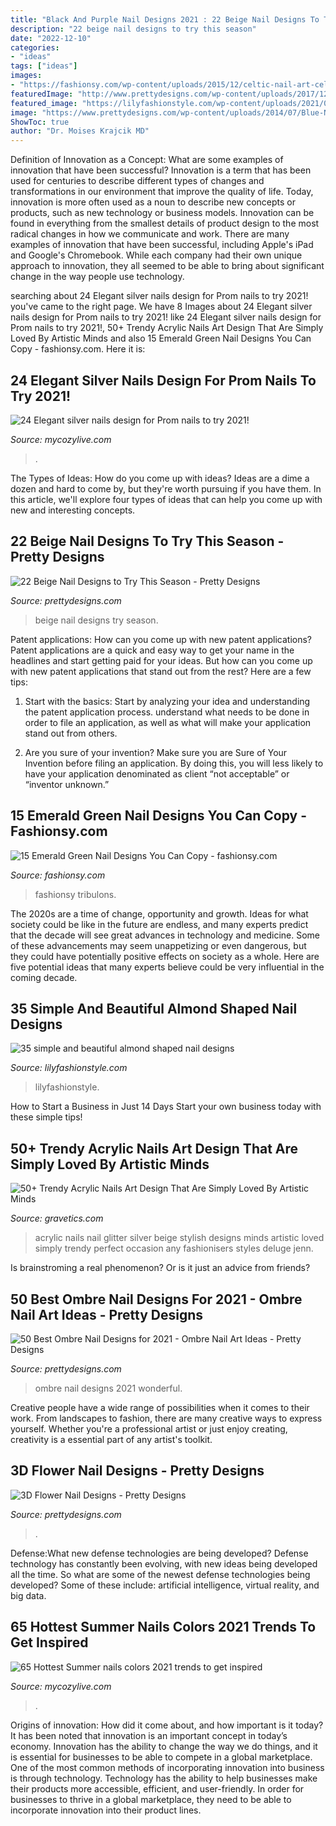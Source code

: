 ```yaml
---
title: "Black And Purple Nail Designs 2021 : 22 Beige Nail Designs To Try This Season"
description: "22 beige nail designs to try this season"
date: "2022-12-10"
categories:
- "ideas"
tags: ["ideas"]
images:
- "https://fashionsy.com/wp-content/uploads/2015/12/celtic-nail-art-celtique-saint-patrick-saint-george-a-england-swatch-stamping-bundle-monster-barry-m-foils-effect-manucure-vertt-et-dore-bague-claddagh-buffy-2.jpg"
featuredImage: "http://www.prettydesigns.com/wp-content/uploads/2017/12/30-wonderful-ombre-nail-designs-for-2018-15.jpg"
featured_image: "https://lilyfashionstyle.com/wp-content/uploads/2021/04/33-4-769x1154.jpg"
image: "https://www.prettydesigns.com/wp-content/uploads/2014/07/Blue-Nails1.jpg"
ShowToc: true
author: "Dr. Moises Krajcik MD"
---
```



Definition of Innovation as a Concept: What are some examples of innovation that have been successful?
Innovation is a term that has been used for centuries to describe different types of changes and transformations in our environment that improve the quality of life. Today, innovation is more often used as a noun to describe new concepts or products, such as new technology or business models. Innovation can be found in everything from the smallest details of product design to the most radical changes in how we communicate and work.
There are many examples of innovation that have been successful, including Apple's iPad and Google's Chromebook. While each company had their own unique approach to innovation, they all seemed to be able to bring about significant change in the way people use technology.

	

		
searching about 24 Elegant silver nails design for Prom nails to try 2021! you've came to the right page. We have 8 Images about 24 Elegant silver nails design for Prom nails to try 2021! like 24 Elegant silver nails design for Prom nails to try 2021!, 50+ Trendy Acrylic Nails Art Design That Are Simply Loved By Artistic Minds and also 15 Emerald Green Nail Designs You Can Copy - fashionsy.com. Here it is:
		
    
## 24 Elegant Silver Nails Design For Prom Nails To Try 2021!

<img loading=lazy src="https://mycozylive.com/wp-content/uploads/2021/04/18-15.jpg" onerror="this.onerror=null;this.src='https://tse3.mm.bing.net/th?id=OIP.LMiEZVcwXchDpeXlmAWEvwHaLH&amp;pid=15.1';" alt="24 Elegant silver nails design for Prom nails to try 2021!">

_Source: mycozylive.com_

>. 

	

The Types of Ideas: How do you come up with ideas?
Ideas are a dime a dozen and hard to come by, but they're worth pursuing if you have them. In this article, we'll explore four types of ideas that can help you come up with new and interesting concepts.

    
## 22 Beige Nail Designs To Try This Season - Pretty Designs

<img loading=lazy src="https://www.prettydesigns.com/wp-content/uploads/2016/02/Beige-Nail-Design-6.jpg" onerror="this.onerror=null;this.src='https://tse1.mm.bing.net/th?id=OIP.kPHpJwfg-bhh9e0YZmQUtQHaJ3&amp;pid=15.1';" alt="22 Beige Nail Designs to Try This Season - Pretty Designs">

_Source: prettydesigns.com_

>beige nail designs try season. 

	

Patent applications: How can you come up with new patent applications?
Patent applications are a quick and easy way to get your name in the headlines and start getting paid for your ideas. But how can you come up with new patent applications that stand out from the rest? Here are a few tips: 
1. Start with the basics: Start by analyzing your idea and understanding the patent application process. understand what needs to be done in order to file an application, as well as what will make your application stand out from others. 

2. Are you sure of your invention? Make sure you are Sure of Your Invention before filing an application. By doing this, you will less likely to have your application denominated as client “not acceptable” or “inventor unknown.” 


    
## 15 Emerald Green Nail Designs You Can Copy - Fashionsy.com

<img loading=lazy src="https://fashionsy.com/wp-content/uploads/2015/12/celtic-nail-art-celtique-saint-patrick-saint-george-a-england-swatch-stamping-bundle-monster-barry-m-foils-effect-manucure-vertt-et-dore-bague-claddagh-buffy-2.jpg" onerror="this.onerror=null;this.src='https://tse3.mm.bing.net/th?id=OIP.w4WcxjqIrB-UimlgUJsrLAHaJ3&amp;pid=15.1';" alt="15 Emerald Green Nail Designs You Can Copy - fashionsy.com">

_Source: fashionsy.com_

>fashionsy tribulons. 

	

The 2020s are a time of change, opportunity and growth. Ideas for what society could be like in the future are endless, and many experts predict that the decade will see great advances in technology and medicine. Some of these advancements may seem unappetizing or even dangerous, but they could have potentially positive effects on society as a whole. Here are five potential ideas that many experts believe could be very influential in the coming decade.

    
## 35 Simple And Beautiful Almond Shaped Nail Designs

<img loading=lazy src="https://lilyfashionstyle.com/wp-content/uploads/2021/04/33-4-769x1154.jpg" onerror="this.onerror=null;this.src='https://tse1.mm.bing.net/th?id=OIP.gUrL4l83LpXQjiZvNi5dVwHaLH&amp;pid=15.1';" alt="35 simple and beautiful almond shaped nail designs">

_Source: lilyfashionstyle.com_

>lilyfashionstyle. 

	

How to Start a Business in Just 14 Days
Start your own business today with these simple tips!

    
## 50+ Trendy Acrylic Nails Art Design That Are Simply Loved By Artistic Minds

<img loading=lazy src="https://www.gravetics.com/wp-content/uploads/2017/08/Silver-Deluge-Acrylic-Nails.jpg" onerror="this.onerror=null;this.src='https://tse4.mm.bing.net/th?id=OIP.PI5CZ8lGiwqx2kimmNwIOQHaHY&amp;pid=15.1';" alt="50+ Trendy Acrylic Nails Art Design That Are Simply Loved By Artistic Minds">

_Source: gravetics.com_

>acrylic nails nail glitter silver beige stylish designs minds artistic loved simply trendy perfect occasion any fashionisers styles deluge jenn. 

	

Is brainstroming a real phenomenon? Or is it just an advice from friends?

    
## 50 Best Ombre Nail Designs For 2021 - Ombre Nail Art Ideas - Pretty Designs

<img loading=lazy src="http://www.prettydesigns.com/wp-content/uploads/2017/12/30-wonderful-ombre-nail-designs-for-2018-15.jpg" onerror="this.onerror=null;this.src='https://tse2.mm.bing.net/th?id=OIP.yivCkNT4PZKzXh8NKXmzUQHaHa&amp;pid=15.1';" alt="50 Best Ombre Nail Designs for 2021 - Ombre Nail Art Ideas - Pretty Designs">

_Source: prettydesigns.com_

>ombre nail designs 2021 wonderful. 

	

Creative people have a wide range of possibilities when it comes to their work. From landscapes to fashion, there are many creative ways to express yourself. Whether you're a professional artist or just enjoy creating, creativity is a essential part of any artist's toolkit.

    
## 3D Flower Nail Designs - Pretty Designs

<img loading=lazy src="https://www.prettydesigns.com/wp-content/uploads/2014/07/Blue-Nails1.jpg" onerror="this.onerror=null;this.src='https://tse1.mm.bing.net/th?id=OIP.eZvL7tmTXA7OdjUkIRRcqAHaJ4&amp;pid=15.1';" alt="3D Flower Nail Designs - Pretty Designs">

_Source: prettydesigns.com_

>. 

	

Defense:What new defense technologies are being developed?
Defense technology has constantly been evolving, with new ideas being developed all the time. So what are some of the newest defense technologies being developed? Some of these include: artificial intelligence, virtual reality, and big data.

    
## 65 Hottest Summer Nails Colors 2021 Trends To Get Inspired

<img loading=lazy src="https://mycozylive.com/wp-content/uploads/2021/05/45.jpg" onerror="this.onerror=null;this.src='https://tse4.mm.bing.net/th?id=OIP.oFPps1j4GTIs83pjH_YQPQHaLH&amp;pid=15.1';" alt="65 Hottest Summer nails colors 2021 trends to get inspired">

_Source: mycozylive.com_

>. 

	

Origins of innovation: How did it come about, and how important is it today?
It has been noted that innovation is an important concept in today’s economy. Innovation has the ability to change the way we do things, and it is essential for businesses to be able to compete in a global marketplace. One of the most common methods of incorporating innovation into business is through technology. Technology has the ability to help businesses make their products more accessible, efficient, and user-friendly. In order for businesses to thrive in a global marketplace, they need to be able to incorporate innovation into their product lines.

